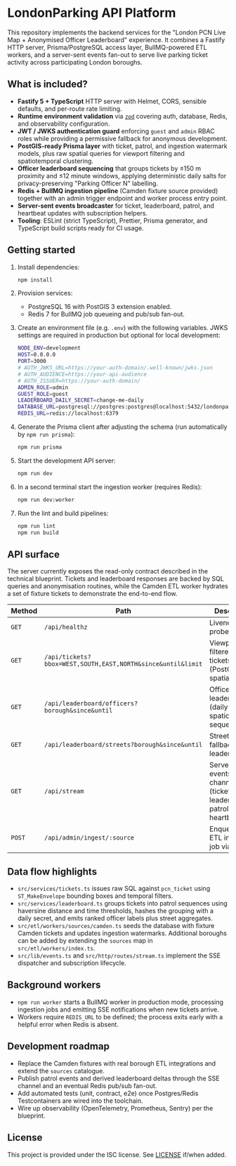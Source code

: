 
# LondonParking API Platform

This repository implements the backend services for the "London PCN Live Map + Anonymised Officer Leaderboard" experience. It
combines a Fastify HTTP server, Prisma/PostgreSQL access layer, BullMQ-powered ETL workers, and a server-sent events fan-out to
serve live parking ticket activity across participating London boroughs.

## What is included?

- **Fastify 5 + TypeScript** HTTP server with Helmet, CORS, sensible defaults, and per-route rate limiting.
- **Runtime environment validation** via [`zod`](https://github.com/colinhacks/zod) covering auth, database, Redis, and
  observability configuration.
- **JWT / JWKS authentication guard** enforcing `guest` and `admin` RBAC roles while providing a permissive fallback for
  anonymous development.
- **PostGIS-ready Prisma layer** with ticket, patrol, and ingestion watermark models, plus raw spatial queries for viewport
  filtering and spatiotemporal clustering.
- **Officer leaderboard sequencing** that groups tickets by ≤150 m proximity and ≤12 minute windows, applying deterministic daily
  salts for privacy-preserving "Parking Officer N" labelling.
- **Redis + BullMQ ingestion pipeline** (Camden fixture source provided) together with an admin trigger endpoint and worker
  process entry point.
- **Server-sent events broadcaster** for ticket, leaderboard, patrol, and heartbeat updates with subscription helpers.
- **Tooling**: ESLint (strict TypeScript), Prettier, Prisma generator, and TypeScript build scripts ready for CI usage.

## Getting started

1. Install dependencies:

   ```bash
   npm install
   ```

2. Provision services:

   - PostgreSQL 16 with PostGIS 3 extension enabled.
   - Redis 7 for BullMQ job queueing and pub/sub fan-out.

3. Create an environment file (e.g. `.env`) with the following variables. JWKS settings are required in production but optional
   for local development:

   ```bash
   NODE_ENV=development
   HOST=0.0.0.0
   PORT=3000
   # AUTH_JWKS_URL=https://your-auth-domain/.well-known/jwks.json
   # AUTH_AUDIENCE=https://your-api-audience
   # AUTH_ISSUER=https://your-auth-domain/
   ADMIN_ROLE=admin
   GUEST_ROLE=guest
   LEADERBOARD_DAILY_SECRET=change-me-daily
   DATABASE_URL=postgresql://postgres:postgres@localhost:5432/londonparking
   REDIS_URL=redis://localhost:6379
   ```

4. Generate the Prisma client after adjusting the schema (run automatically by `npm run prisma`):

   ```bash
   npm run prisma
   ```

5. Start the development API server:

   ```bash
   npm run dev
   ```

6. In a second terminal start the ingestion worker (requires Redis):

   ```bash
   npm run dev:worker
   ```

7. Run the lint and build pipelines:

   ```bash
   npm run lint
   npm run build
   ```

## API surface

The server currently exposes the read-only contract described in the technical blueprint. Tickets and leaderboard responses are
backed by SQL queries and anonymisation routines, while the Camden ETL worker hydrates a set of fixture tickets to demonstrate the
end-to-end flow.

| Method | Path | Description | Auth |
| ------ | ---- | ----------- | ---- |
| `GET` | `/api/healthz` | Liveness probe | none |
| `GET` | `/api/tickets?bbox=WEST,SOUTH,EAST,NORTH&since&until&limit` | Viewport-filtered PCN tickets (PostGIS spatial query) | `guest` |
| `GET` | `/api/leaderboard/officers?borough&since&until` | Officer leaderboard (daily salted spatiotemporal sequences) | `guest` |
| `GET` | `/api/leaderboard/streets?borough&since&until` | Street-level fallback leaderboard | `guest` |
| `GET` | `/api/stream` | Server-sent events channel (ticket, leaderboard, patrol, heartbeat) | `guest` |
| `POST` | `/api/admin/ingest/:source` | Enqueue an ETL ingestion job via BullMQ | `admin` |

## Data flow highlights

- `src/services/tickets.ts` issues raw SQL against `pcn_ticket` using `ST_MakeEnvelope` bounding boxes and temporal filters.
- `src/services/leaderboard.ts` groups tickets into patrol sequences using haversine distance and time thresholds, hashes the
  grouping with a daily secret, and emits ranked officer labels plus street aggregates.
- `src/etl/workers/sources/camden.ts` seeds the database with fixture Camden tickets and updates ingestion watermarks. Additional
  boroughs can be added by extending the `sources` map in `src/etl/workers/index.ts`.
- `src/lib/events.ts` and `src/http/routes/stream.ts` implement the SSE dispatcher and subscription lifecycle.

## Background workers

- `npm run worker` starts a BullMQ worker in production mode, processing ingestion jobs and emitting SSE notifications when new
  tickets arrive.
- Workers require `REDIS_URL` to be defined; the process exits early with a helpful error when Redis is absent.

## Development roadmap

- Replace the Camden fixtures with real borough ETL integrations and extend the `sources` catalogue.
- Publish patrol events and derived leaderboard deltas through the SSE channel and an eventual Redis pub/sub fan-out.
- Add automated tests (unit, contract, e2e) once Postgres/Redis Testcontainers are wired into the toolchain.
- Wire up observability (OpenTelemetry, Prometheus, Sentry) per the blueprint.

## License

This project is provided under the ISC license. See [LICENSE](LICENSE) if/when added.
